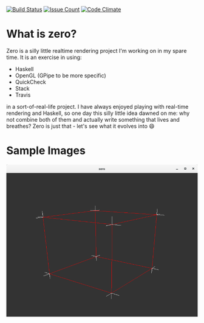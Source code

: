 [![Build Status](https://travis-ci.org/PiotrJustyna/zero.svg?branch=master)](https://travis-ci.org/PiotrJustyna/zero)
[![Issue Count](https://codeclimate.com/github/PiotrJustyna/zero/badges/issue_count.svg)](https://codeclimate.com/github/PiotrJustyna/zero)
[![Code Climate](https://codeclimate.com/github/PiotrJustyna/zero/badges/gpa.svg)](https://codeclimate.com/github/PiotrJustyna/zero)

# What is zero?

Zero is a silly little realtime rendering project I'm working on in my spare time. It is an exercise in using:

* Haskell
* OpenGL (GPipe to be more specific)
* QuickCheck
* Stack
* Travis

in a sort-of-real-life project. I have always enjoyed playing with real-time rendering and Haskell, so one day this silly little idea dawned on me: why not combine both of them and actually write something that lives and breathes? Zero is just that - let's see what it evolves into :smile: 

# Sample Images

![lines and normals](https://raw.githubusercontent.com/PiotrJustyna/zero/master/images/15.png)
